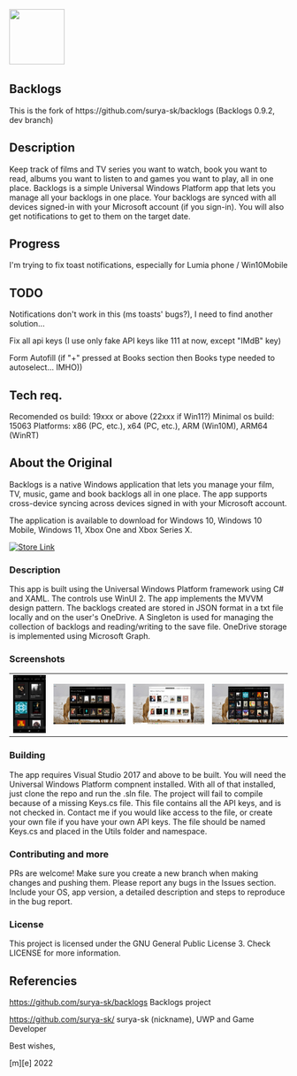 <img src="backlog/Assets/app-icon.png" width="100" height="100" />
<h2>Backlogs</h2>
This is the fork of https://github.com/surya-sk/backlogs (Backlogs 0.9.2, dev branch)

## Description
Keep track of films and TV series you want to watch, book you want to read, 
albums you want to listen to and games you want to play, all in one place. 
Backlogs is a simple Universal Windows Platform app that lets you manage all your backlogs in one place. 
Your backlogs are synced with all devices signed-in with your Microsoft account (if you sign-in). 
You will also get notifications to get to them on the target date.

## Progress
I'm  trying to fix toast notifications, especially for Lumia phone / Win10Mobile

## TODO
Notifications don't work in this (ms toasts' bugs?), I need to find another solution...

Fix all api keys (I use only fake API keys like 111 at now, except "IMdB" key)

Form Autofill (if "+" pressed at Books section then Books type needed to autoselect... IMHO))

## Tech req.
Recomended os build: 19xxx or above (22xxx if Win11?)
Minimal os build: 15063
Platforms: x86 (PC, etc.), x64 (PC, etc.), ARM (Win10M), ARM64 (WinRT)

## About the Original
Backlogs is a native Windows application that lets you manage your film, TV, music, 
game and book backlogs all in one place. 
The app supports cross-device syncing across devices signed in with your Microsoft account.

The application is available to download for Windows 10, Windows 10 Mobile, Windows 11, Xbox One and Xbox Series X.

<a href='https://www.microsoft.com/store/productId/9N2H8CM2KWVZ'><img src='https://developer.microsoft.com/en-us/store/badges/images/English_get-it-from-MS.png' alt='Store Link' height="50px"/></a>


### Description
This app is built using the Universal Windows Platform framework using C# and XAML. The controls use WinUI 2. The app implements the MVVM design pattern. The backlogs created are stored in JSON format in a txt file locally and on the user's OneDrive. A Singleton is used for managing the collection of backlogs and reading/writing to the save file. OneDrive storage is implemented using Microsoft Graph.

### Screenshots
<table><tr>
<td> <img src="Images/Mobile.png" alt="Drawing" style="width: 250px;"/> </td>
<td> <img src="Images/Desktop.png" alt="Drawing" style="width: 550px;"/> </td>
<td> <img src="Images/Desktop-light.png" alt="Drawing" style="width: 550px;"/> </td>
<td> <img src="Images/Desktop-all.png" alt="Drawing" style="width: 550px;"/> </td>
</tr></table>

### Building
The app requires Visual Studio 2017 and above to be built. 
You will need the Universal Windows Platform compnent installed. With all of that installed, just clone the repo and run the .sln file. 
The project will fail to compile because of a missing Keys.cs file. This file contains all the API keys, and is not checked in. Contact me if you would like access to the file, or create your own file if you have your own API keys. The file should be named Keys.cs and placed in the Utils folder and namespace. 

### Contributing and more
PRs are welcome! Make sure you create a new branch when making changes and pushing them. 
Please report any bugs in the Issues section. Include your OS, app version, 
a detailed description and steps to reproduce in the bug report.

### License 
This project is licensed under the GNU General Public License 3. Check LICENSE for more information.

## Referencies

https://github.com/surya-sk/backlogs Backlogs project

https://github.com/surya-sk/   surya-sk (nickname), UWP and Game Developer 

Best wishes,

[m][e] 2022

